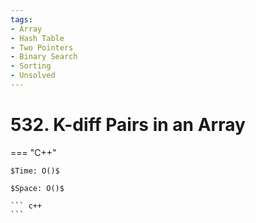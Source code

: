 ```yaml
---
tags:
- Array
- Hash Table
- Two Pointers
- Binary Search
- Sorting
- Unsolved
---
```



# 532. K-diff Pairs in an Array

=== "C++"

    $Time: O()$

    $Space: O()$

    ``` c++
    ```
